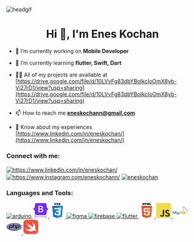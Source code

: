 ![headgif]([https://drive.google.com/file/d/1iiyNghNSza6koOMtTxsD9rjvmkO-Bk07/view?usp=sharing](https://lottie.host/embed/633135ec-c60e-4029-af74-3e06a287513d/QkNJ2zW92G.json))
<h1 align="center">Hi 👋, I'm Enes Kochan</h1>

- 🔭 I’m currently working on **Mobile Developer**

- 🌱 I’m currently learning **flutter, Swift, Dart**

- 👨‍💻 All of my projects are available at [https://drive.google.com/file/d/10LVvFg83dbYBoIkcIoOmX8yb-Vi27rD1/view?usp=sharing](https://drive.google.com/file/d/10LVvFg83dbYBoIkcIoOmX8yb-Vi27rD1/view?usp=sharing)

- 📫 How to reach me **eneskochann@gmail.com**

- 📄 Know about my experiences [https://www.linkedin.com/in/eneskochan/](https://www.linkedin.com/in/eneskochan/)

<h3 align="left">Connect with me:</h3>
<p align="left">
<a href="https://linkedin.com/in/https://www.linkedin.com/in/eneskochan/" target="blank"><img align="center" src="https://raw.githubusercontent.com/rahuldkjain/github-profile-readme-generator/master/src/images/icons/Social/linked-in-alt.svg" alt="https://www.linkedin.com/in/eneskochan/" height="30" width="40" /></a>
<a href="https://instagram.com/https://www.instagram.com/eneskochann/" target="blank"><img align="center" src="https://raw.githubusercontent.com/rahuldkjain/github-profile-readme-generator/master/src/images/icons/Social/instagram.svg" alt="https://www.instagram.com/eneskochann/" height="30" width="40" /></a>
<a href="https://discord.gg/eneskochan" target="blank"><img align="center" src="https://raw.githubusercontent.com/rahuldkjain/github-profile-readme-generator/master/src/images/icons/Social/discord.svg" alt="eneskochan" height="30" width="40" /></a>
</p>

<h3 align="left">Languages and Tools:</h3>
<p align="left"> <a href="https://www.arduino.cc/" target="_blank" rel="noreferrer"> <img src="https://cdn.worldvectorlogo.com/logos/arduino-1.svg" alt="arduino" width="40" height="40"/> </a> <a href="https://getbootstrap.com" target="_blank" rel="noreferrer"> <img src="https://raw.githubusercontent.com/devicons/devicon/master/icons/bootstrap/bootstrap-plain-wordmark.svg" alt="bootstrap" width="40" height="40"/> </a> <a href="https://www.w3schools.com/css/" target="_blank" rel="noreferrer"> <img src="https://raw.githubusercontent.com/devicons/devicon/master/icons/css3/css3-original-wordmark.svg" alt="css3" width="40" height="40"/> </a> <a href="https://www.figma.com/" target="_blank" rel="noreferrer"> <img src="https://www.vectorlogo.zone/logos/figma/figma-icon.svg" alt="figma" width="40" height="40"/> </a> <a href="https://firebase.google.com/" target="_blank" rel="noreferrer"> <img src="https://www.vectorlogo.zone/logos/firebase/firebase-icon.svg" alt="firebase" width="40" height="40"/> </a> <a href="https://flutter.dev" target="_blank" rel="noreferrer"> <img src="https://www.vectorlogo.zone/logos/flutterio/flutterio-icon.svg" alt="flutter" width="40" height="40"/> </a> <a href="https://www.w3.org/html/" target="_blank" rel="noreferrer"> <img src="https://raw.githubusercontent.com/devicons/devicon/master/icons/html5/html5-original-wordmark.svg" alt="html5" width="40" height="40"/> </a> <a href="https://developer.mozilla.org/en-US/docs/Web/JavaScript" target="_blank" rel="noreferrer"> <img src="https://raw.githubusercontent.com/devicons/devicon/master/icons/javascript/javascript-original.svg" alt="javascript" width="40" height="40"/> </a> <a href="https://www.mysql.com/" target="_blank" rel="noreferrer"> <img src="https://raw.githubusercontent.com/devicons/devicon/master/icons/mysql/mysql-original-wordmark.svg" alt="mysql" width="40" height="40"/> </a> <a href="https://www.php.net" target="_blank" rel="noreferrer"> <img src="https://raw.githubusercontent.com/devicons/devicon/master/icons/php/php-original.svg" alt="php" width="40" height="40"/> </a> <a href="https://developer.apple.com/swift/" target="_blank" rel="noreferrer"> <img src="https://raw.githubusercontent.com/devicons/devicon/master/icons/swift/swift-original.svg" alt="swift" width="40" height="40"/> </a> </p>
